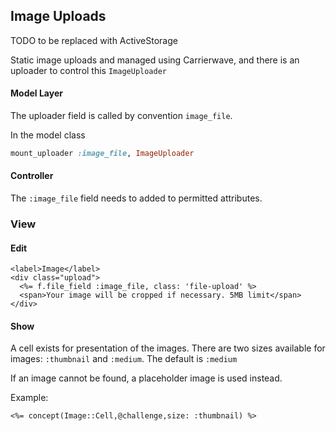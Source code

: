 ## Image Uploads

TODO to be replaced with ActiveStorage

Static image uploads and managed using Carrierwave, and there is an uploader to control this ```ImageUploader```

#### Model Layer

The uploader field is called by convention ```image_file```.

In the model class

```ruby
mount_uploader :image_file, ImageUploader
```

#### Controller

The ```:image_file``` field needs to added to permitted attributes.

### View

#### Edit

```erb
<label>Image</label>
<div class="upload">
  <%= f.file_field :image_file, class: 'file-upload' %>
  <span>Your image will be cropped if necessary. 5MB limit</span>
</div>
```

#### Show

A cell exists for presentation of the images. There are two sizes available for images: ```:thumbnail``` and ```:medium```. The default is ```:medium```

If an image cannot be found, a placeholder image is used instead.

Example:

```erb
<%= concept(Image::Cell,@challenge,size: :thumbnail) %>
```
